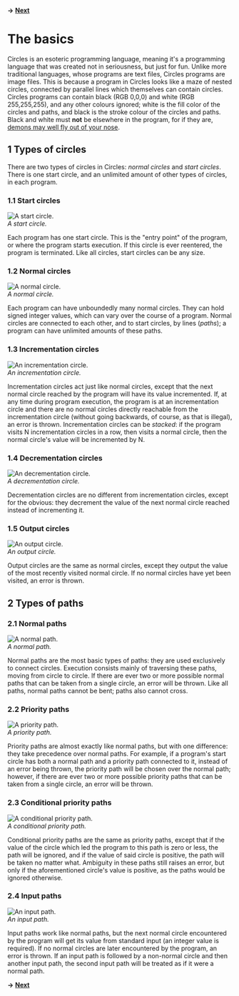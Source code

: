**->** [**Next**](./02%20-%20Your%20first%20programs.md)

# The basics
Circles is an esoteric programming language, meaning it's a programming language that was created not in seriousness, but just for fun. Unlike more traditional languages, whose programs are text files, Circles programs are image files. This is because a program in Circles looks like a maze of nested circles, connected by parallel lines which themselves can contain circles. Circles programs can contain black (RGB 0,0,0) and white (RGB 255,255,255), and any other colours ignored; white is the fill color of the circles and paths, and black is the stroke colour of the circles and paths. Black and white must **not** be elsewhere in the program, for if they are, [demons may well fly out of your nose](http://www.catb.org/jargon/html/N/nasal-demons.html).

## 1 Types of circles
There are two types of circles in Circles: *normal circles* and *start circles*. There is one start circle, and an unlimited amount of other types of circles, in each program.

### 1.1 Start circles
![A start circle.](../images/start-circle.png?raw=true)
<br />
*A start circle.*

Each program has one start circle. This is the "entry point" of the program, or where the program starts execution. If this circle is ever reentered, the program is terminated. Like all circles, start circles can be any size.

### 1.2 Normal circles
![A normal circle.](../images/normal-circle.png?raw=true)
<br />
*A normal circle.*

Each program can have unboundedly many normal circles. They can hold signed integer values, which can vary over the course of a program. Normal circles are connected to each other, and to start circles, by lines (*paths*); a program can have unlimited amounts of these paths.

### 1.3 Incrementation circles
![An incrementation circle.](../images/incrementation-circle.png?raw=true)
<br />
*An incrementation circle.*

Incrementation circles act just like normal circles, except that the next normal circle reached by the program will have its value incremented. If, at any time during program execution, the program is at an incrementation circle and there are no normal circles directly reachable from the incrementation circle (without going backwards, of course, as that is illegal), an error is thrown. Incrementation circles can be *stacked*: if the program visits N incrementation circles in a row, then visits a normal circle, then the normal circle's value will be incremented by N.

### 1.4 Decrementation circles
![An decrementation circle.](../images/decrementation-circle.png?raw=true)
<br />
*A decrementation circle.*

Decrementation circles are no different from incrementation circles, except for the obvious: they decrement the value of the next normal circle reached instead of incrementing it.

### 1.5 Output circles
![An output circle.](../images/output-circle.png?raw=true)
<br />
*An output circle.*

Output circles are the same as normal circles, except they output the value of the most recently visited normal circle. If no normal circles have yet been visited, an error is thrown.

## 2 Types of paths

### 2.1 Normal paths
![A normal path.](../images/normal-path.png?raw=true)
<br />
*A normal path.*

Normal paths are the most basic types of paths: they are used exclusively to connect circles. Execution consists mainly of traversing these paths, moving from circle to circle. If there are ever two or more possible normal paths that can be taken from a single circle, an error will be thrown. Like all paths, normal paths cannot be bent; paths also cannot cross.

### 2.2 Priority paths
![A priority path.](../images/priority-path.png?raw=true)
<br />
*A priority path.*

Priority paths are almost exactly like normal paths, but with one difference: they take precedence over normal paths. For example, if a program's start circle has both a normal path and a priority path connected to it, instead of an error being thrown, the priority path will be chosen over the normal path; however, if there are ever two or more possible priority paths that can be taken from a single circle, an error will be thrown.

### 2.3 Conditional priority paths
![A conditional priority path.](../images/conditional-priority-path.png?raw=true)
<br />
*A conditional priority path.*

Conditional priority paths are the same as priority paths, except that if the value of the circle which led the program to this path is zero or less, the path will be ignored, and if the value of said circle is positive, the path will be taken no matter what. Ambiguity in these paths still raises an error, but only if the aforementioned circle's value is positive, as the paths would be ignored otherwise.

### 2.4 Input paths
![An input path.](../images/input-path.png?raw=true)
<br />
*An input path.*

Input paths work like normal paths, but the next normal circle encountered by the program will get its value from standard input (an integer value is required). If no normal circles are later encountered by the program, an error is thrown. If an input path is followed by a non-normal circle and then another input path, the second input path will be treated as if it were a normal path.

**->** [**Next**](./02%20-%20Your%20first%20programs.md)
